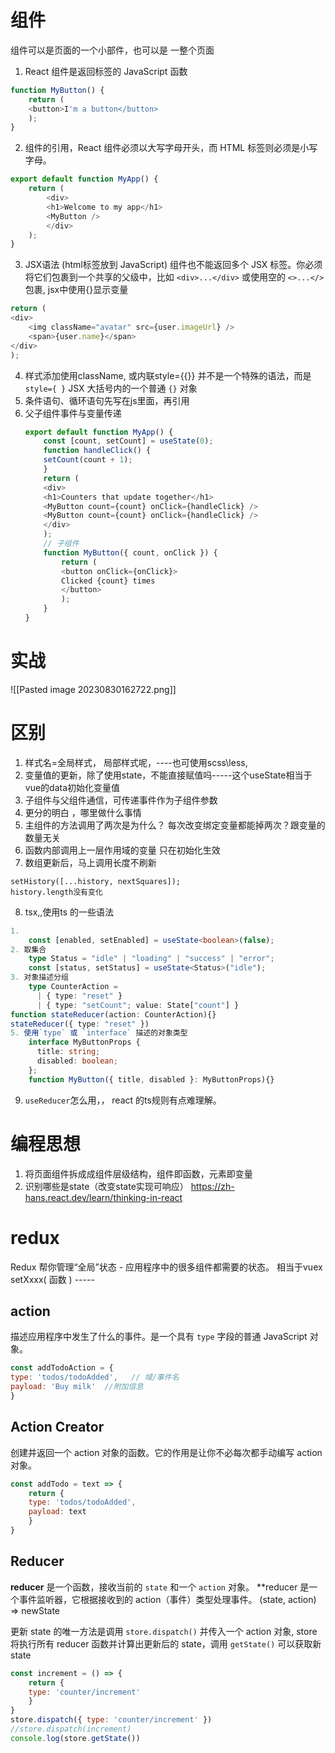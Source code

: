 # 组件
组件可以是页面的一个小部件，也可以是 一整个页面
1. React 组件是返回标签的 JavaScript 函数
```js
function MyButton() {  
	return (  
	<button>I'm a button</button>  
	);  
}
```
2. 组件的引用，React 组件必须以大写字母开头，而 HTML 标签则必须是小写字母。
```js
export default function MyApp() {  
	return (  
		<div>  
		<h1>Welcome to my app</h1>  
		<MyButton />  
		</div>  
	);  
}
```

3. JSX语法 (html标签放到 JavaScript)
	组件也不能返回多个 JSX 标签。你必须将它们包裹到一个共享的父级中，比如 `<div>...</div>` 或使用空的 `<>...</>` 包裹,
	jsx中使用{}显示变量
```js
return ( 
<div>
	<img className="avatar" src={user.imageUrl} />  
	<span>{user.name}</span>
</div>
);
```
4. 样式添加使用className,  或内联style={{}} 并不是一个特殊的语法，而是 `style={ }` JSX 大括号内的一个普通 `{}` 对象  
5. 条件语句、循环语句先写在js里面，再引用
6. 父子组件事件与变量传递
	```js
	export default function MyApp() {  
		const [count, setCount] = useState(0);  
		function handleClick() {  
		setCount(count + 1);  
		}  
		return (  
		<div>  
		<h1>Counters that update together</h1>  
		<MyButton count={count} onClick={handleClick} />  
		<MyButton count={count} onClick={handleClick} />  
		</div>  
		); 
		// 子组件
		function MyButton({ count, onClick }) {  
			return (  
			<button onClick={onClick}>  
			Clicked {count} times  
			</button>  
			);  
		}
	}
	```


# 实战
![[Pasted image 20230830162722.png]]

# 区别
1. 样式名=全局样式， 局部样式呢，----也可使用scss\less,
2. 变量值的更新，除了使用state，不能直接赋值吗-----这个useState相当于vue的data初始化变量值
3. 子组件与父组件通信，可传递事件作为子组件参数
4. 更分的明白 ，哪里做什么事情
5. 主组件的方法调用了两次是为什么？ 每次改变绑定变量都能掉两次？跟变量的数量无关
6. 函数内部调用上一层作用域的变量 只在初始化生效
7. 数组更新后，马上调用长度不刷新
```
setHistory([...history, nextSquares]);
history.length没有变化
```
8. tsx,,使用ts 的一些语法
```ts
1. 
	const [enabled, setEnabled] = useState<boolean>(false);
2. 取集合
	type Status = "idle" | "loading" | "success" | "error";  
	const [status, setStatus] = useState<Status>("idle");
3. 对象描述分组
	type CounterAction =
	  | { type: "reset" }
	  | { type: "setCount"; value: State["count"] }
function stateReducer(action: CounterAction){}
stateReducer({ type: "reset" })
5. 使用`type` 或 `interface` 描述的对象类型
	interface MyButtonProps {
	  title: string;
	  disabled: boolean;
	};
	function MyButton({ title, disabled }: MyButtonProps){}


```
9. `useReducer`怎么用，， react 的ts规则有点难理解。
# 编程思想
1. 将页面组件拆成成组件层级结构，组件即函数，元素即变量
2. 识别哪些是state（改变state实现可响应）
https://zh-hans.react.dev/learn/thinking-in-react



# redux
Redux 帮你管理“全局”状态 - 应用程序中的很多组件都需要的状态。
相当于vuex
setXxxx( 函数 ) -----
## action
描述应用程序中发生了什么的事件。是一个具有 `type` 字段的普通 JavaScript 对象。
```js
const addTodoAction = {  
type: 'todos/todoAdded',   // 域/事件名
payload: 'Buy milk'  //附加信息
}
```
## Action Creator
创建并返回一个 action 对象的函数。它的作用是让你不必每次都手动编写 action 对象。
```js
const addTodo = text => {  
	return {  
	type: 'todos/todoAdded',  
	payload: text  
	}  
}
```
## Reducer
**reducer** 是一个函数，接收当前的 `state` 和一个 `action` 对象。 **reducer 是一个事件监听器，它根据接收到的 action（事件）类型处理事件。
(state, action) => newState

更新 state 的唯一方法是调用 `store.dispatch()` 并传入一个 action 对象, store 将执行所有 reducer 函数并计算出更新后的 state，调用 `getState()` 可以获取新 state
```js
const increment = () => {  
	return {  
	type: 'counter/increment'  
	}  
}
store.dispatch({ type: 'counter/increment' })
//store.dispatch(increment)
console.log(store.getState())
```